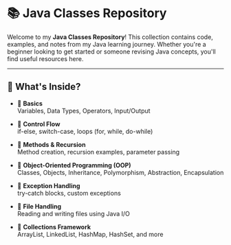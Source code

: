# 📚 Java Classes Repository

Welcome to my **Java Classes Repository**! This collection contains code, examples, and notes from my Java learning journey. Whether you're a beginner looking to get started or someone revising Java concepts, you'll find useful resources here.

---

## 🚀 What's Inside?

- 🔹 **Basics**  
  Variables, Data Types, Operators, Input/Output

- 🔹 **Control Flow**  
  if-else, switch-case, loops (for, while, do-while)

- 🔹 **Methods & Recursion**  
  Method creation, recursion examples, parameter passing

- 🔹 **Object-Oriented Programming (OOP)**  
  Classes, Objects, Inheritance, Polymorphism, Abstraction, Encapsulation

- 🔹 **Exception Handling**  
  try-catch blocks, custom exceptions

- 🔹 **File Handling**  
  Reading and writing files using Java I/O

- 🔹 **Collections Framework**  
  ArrayList, LinkedList, HashMap, HashSet, and more

